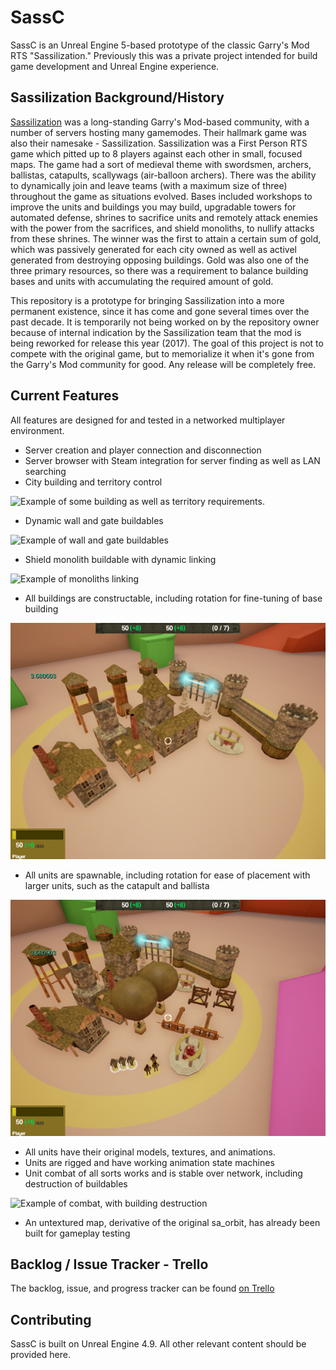 # SassC
SassC is an Unreal Engine 5-based prototype of the classic Garry's Mod RTS "Sassilization." Previously this was a private project intended for build game development and Unreal Engine experience.

## Sassilization Background/History
[Sassilization](http://sassilization.com/) was a long-standing Garry's Mod-based community, with a number of servers hosting many gamemodes. Their hallmark game was also their namesake - Sassilization. Sassilization was a First Person RTS game which pitted up to 8 players against each other in small, focused maps. The game had a sort of medieval theme with swordsmen, archers, ballistas, catapults, scallywags (air-balloon archers). There was the ability to dynamically join and leave teams (with a maximum size of three) throughout the game as situations evolved. Bases included workshops to improve the units and buildings you may build, upgradable towers for automated defense, shrines to sacrifice units and remotely attack enemies with the power from the sacrifices, and shield monoliths, to nullify attacks from these shrines. The winner was the first to attain a certain sum of gold, which was passively generated for each city owned as well as activel generated from destroying opposing buildings. Gold was also one of the three primary resources, so there was a requirement to balance building bases and units with accumulating the required amount of gold.

This repository is a prototype for bringing Sassilization into a more permanent existence, since it has come and gone several times over the past decade. It is temporarily not being worked on by the repository owner because of internal indication by the Sassilization team that the mod is being reworked for release this year (2017). The goal of this project is not to compete with the original game, but to memorialize it when it's gone from the Garry's Mod community for good. Any release will be completely free.

## Current Features
All features are designed for and tested in a networked multiplayer environment.

- Server creation and player connection and disconnection
- Server browser with Steam integration for server finding as well as LAN searching
- City building and territory control

![Example of some building as well as territory requirements.](/readme_media/territory.gif)
- Dynamic wall and gate buildables

![Example of wall and gate buildables](/readme_media/walls.gif)
- Shield monolith buildable with dynamic linking

![Example of monoliths linking](/readme_media/shieldmono.gif)
- All buildings are constructable, including rotation for fine-tuning of base building

![Picture with all buildables](/readme_media/all-buildings.png)
- All units are spawnable, including rotation for ease of placement with larger units, such as the catapult and ballista

![Picture with all units](/readme_media/all-units.png)
- All units have their original models, textures, and animations.
- Units are rigged and have working animation state machines
- Unit combat of all sorts works and is stable over network, including destruction of buildables

![Example of combat, with building destruction](/readme_media/combat.gif)
- An untextured map, derivative of the original sa_orbit, has already been built for gameplay testing

## Backlog / Issue Tracker - Trello
The backlog, issue, and progress tracker can be found [on Trello](https://trello.com/b/TZ4kPoE7/sassc)

## Contributing
SassC is built on Unreal Engine 4.9. All other relevant content should be provided here.
